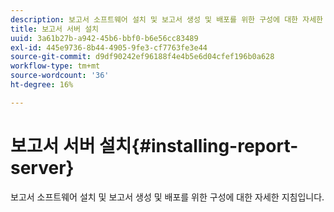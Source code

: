 ```yaml
---
description: 보고서 소프트웨어 설치 및 보고서 생성 및 배포를 위한 구성에 대한 자세한 지침입니다.
title: 보고서 서버 설치
uuid: 3a61b27b-a942-45b6-bbf0-b6e56cc83489
exl-id: 445e9736-8b44-4905-9fe3-cf7763fe3e44
source-git-commit: d9df90242ef96188f4e4b5e6d04cfef196b0a628
workflow-type: tm+mt
source-wordcount: '36'
ht-degree: 16%

---
```


# 보고서 서버 설치{#installing-report-server}

보고서 소프트웨어 설치 및 보고서 생성 및 배포를 위한 구성에 대한 자세한 지침입니다.
